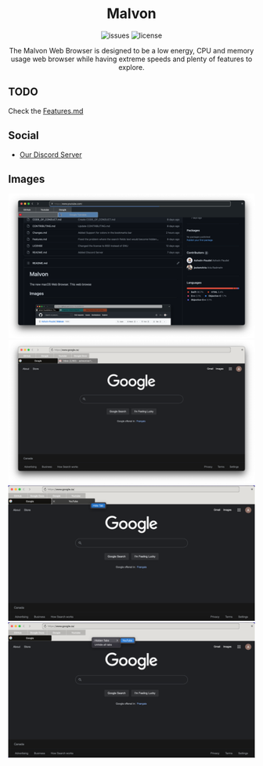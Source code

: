 <div align="center">

# Malvon
 
![issues](https://img.shields.io/github/issues/Malvion/Malvon?style=flat-square)
![license](https://img.shields.io/github/license/Malvion/Malvon?style=flat-square)
 
The Malvon Web Browser is designed to be a low energy, CPU and memory usage web browser while having extreme speeds and plenty of features to explore.
 
</div>
 
## TODO

Check the [Features.md](Features.md)

## Social
- [Our Discord Server](https://discord.gg/ZbmHzNmzPH)

## Images

![Image1](Docs/Resources/Image1.png?)
![Image2](Docs/Resources/Image2.png?)
![Image3](Docs/Resources/Image3.png?)
![Image4](Docs/Resources/Image4.png?)
